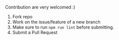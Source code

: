 Contribution are very welcomed :)

1. Fork repo
2. Work on the issue/feature of a new branch
3. Make sure to run `npm run lint` before submitting.
4. Submit a Pull Request

